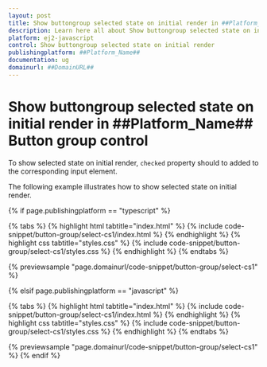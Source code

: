 ```yaml
---
layout: post
title: Show buttongroup selected state on initial render in ##Platform_Name## Button group control | Syncfusion
description: Learn here all about Show buttongroup selected state on initial render in Syncfusion ##Platform_Name## Button group control of Syncfusion Essential JS 2 and more.
platform: ej2-javascript
control: Show buttongroup selected state on initial render 
publishingplatform: ##Platform_Name##
documentation: ug
domainurl: ##DomainURL##
---
```


# Show buttongroup selected state on initial render in ##Platform_Name## Button group control

To show selected state on initial render, `checked` property should to added to the corresponding input element.

The following example illustrates how to show selected state on initial render.

{% if page.publishingplatform == "typescript" %}

 {% tabs %}
{% highlight html tabtitle="index.html" %}
{% include code-snippet/button-group/select-cs1/index.html %}
{% endhighlight %}
{% highlight css tabtitle="styles.css" %}
{% include code-snippet/button-group/select-cs1/styles.css %}
{% endhighlight %}
{% endtabs %}
        
{% previewsample "page.domainurl/code-snippet/button-group/select-cs1" %}

{% elsif page.publishingplatform == "javascript" %}

{% tabs %}
{% highlight html tabtitle="index.html" %}
{% include code-snippet/button-group/select-cs1/index.html %}
{% endhighlight %}
{% highlight css tabtitle="styles.css" %}
{% include code-snippet/button-group/select-cs1/styles.css %}
{% endhighlight %}
{% endtabs %}

{% previewsample "page.domainurl/code-snippet/button-group/select-cs1" %}
{% endif %}